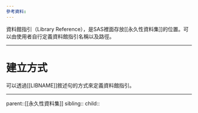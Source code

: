 ```yaml
---
參考資料:
---
```

資料館指引（Library Reference），是SAS裡面存放[[永久性資料集]]的位置。可以由使用者自行定義資料館指引名稱以及路徑。
- - -
# 建立方式
可以透過[[LIBNAME]]敘述句的方式來定義資料館指引。
- - -
parent::[[永久性資料集]]
sibling::
child::